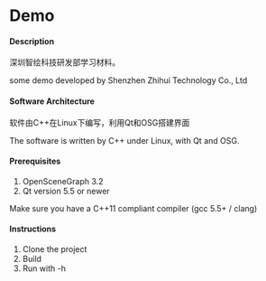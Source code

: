 # Demo

#### Description
深圳智绘科技研发部学习材料。

some demo developed by Shenzhen Zhihui Technology Co., Ltd

#### Software Architecture
软件由C++在Linux下编写，利用Qt和OSG搭建界面

The software is written by C++ under Linux, with Qt and OSG.

#### Prerequisites
1. OpenSceneGraph 3.2
2. Qt version 5.5 or newer

  Make sure you have a C++11 compliant compiler (gcc 5.5+ / clang)

#### Instructions
1. Clone the project
2. Build
3. Run with -h
